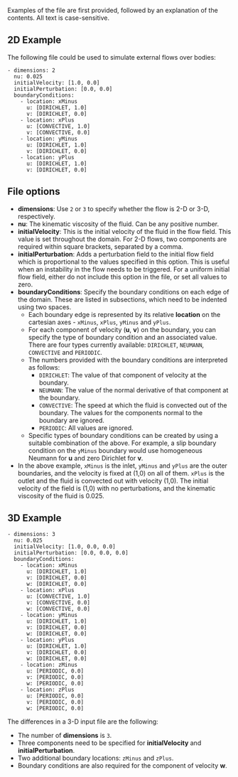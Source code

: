 Examples of the file are first provided, followed by an explanation of the contents. All text is case-sensitive.

## 2D Example
The following file could be used to simulate external flows over bodies:

    - dimensions: 2
      nu: 0.025
      initialVelocity: [1.0, 0.0]
      initialPerturbation: [0.0, 0.0]
      boundaryConditions:
        - location: xMinus
          u: [DIRICHLET, 1.0]
          v: [DIRICHLET, 0.0]
        - location: xPlus
          u: [CONVECTIVE, 1.0]
          v: [CONVECTIVE, 0.0]
        - location: yMinus
          u: [DIRICHLET, 1.0]
          v: [DIRICHLET, 0.0]
        - location: yPlus
          u: [DIRICHLET, 1.0]
          v: [DIRICHLET, 0.0]

## File options
* **dimensions**: Use `2` or `3` to specify whether the flow is 2-D or 3-D, respectively.
* **nu**: The kinematic viscosity of the fluid. Can be any positive number.
* **initialVelocity**: This is the initial velocity of the fluid in the flow field. This value is set throughout the domain. For 2-D flows, two components are required within square brackets, separated by a comma.
* **initialPerturbation**: Adds a perturbation field to the initial flow field which is proportional to the values specified in this option. This is useful when an instability in the flow needs to be triggered. For a uniform initial flow field, either do not include this option in the file, or set all values to zero.
* **boundaryConditions**: Specify the boundary conditions on each edge of the domain. These are listed in subsections, which need to be indented using two spaces.
  * Each boundary edge is represented by its relative **location** on the cartesian axes - `xMinus`, `xPlus`, `yMinus` and `yPlus`.
  * For each component of velocity (**u**, **v**) on the boundary, you can specify the type of boundary condition and an associated value. There are four types currently available: `DIRICHLET`, `NEUMANN`, `CONVECTIVE` and `PERIODIC`.
  * The numbers provided with the boundary conditions are interpreted as follows:
    * `DIRICHLET`: The value of that component of velocity at the boundary.
    * `NEUMANN`: The value of the normal derivative of that component at the boundary.
    * `CONVECTIVE`: The speed at which the fluid is convected out of the boundary. The values for the components normal to the boundary are ignored.
    * `PERIODIC`: All values are ignored.
  * Specific types of boundary conditions can be created by using a suitable combination of the above. For example, a slip boundary condition on the `yMinus` boundary would use homogeneous Neumann for **u** and zero Dirichlet for **v**.
* In the above example, `xMinus` is the inlet, `yMinus` and `yPlus` are the outer boundaries, and the velocity is fixed at (1,0) on all of them. `xPlus` is the outlet and the fluid is convected out with velocity (1,0). The initial velocity of the field is (1,0) with no perturbations, and the kinematic viscosity of the fluid is 0.025.

## 3D Example

    - dimensions: 3
      nu: 0.025
      initialVelocity: [1.0, 0.0, 0.0]
      initialPerturbation: [0.0, 0.0, 0.0]
      boundaryConditions:
        - location: xMinus
          u: [DIRICHLET, 1.0]
          v: [DIRICHLET, 0.0]
          w: [DIRICHLET, 0.0]
        - location: xPlus
          u: [CONVECTIVE, 1.0]
          v: [CONVECTIVE, 0.0]
          w: [CONVECTIVE, 0.0]
        - location: yMinus
          u: [DIRICHLET, 1.0]
          v: [DIRICHLET, 0.0]
          w: [DIRICHLET, 0.0]
        - location: yPlus
          u: [DIRICHLET, 1.0]
          v: [DIRICHLET, 0.0]
          w: [DIRICHLET, 0.0]
        - location: zMinus
          u: [PERIODIC, 0.0]
          v: [PERIODIC, 0.0]
          w: [PERIODIC, 0.0]
        - location: zPlus
          u: [PERIODIC, 0.0]
          v: [PERIODIC, 0.0]
          w: [PERIODIC, 0.0]

The differences in a 3-D input file are the following:
* The number of **dimensions** is `3`.
* Three components need to be specified for **initialVelocity** and **initialPerturbation**.
* Two additional boundary locations: `zMinus` and `zPlus`.
* Boundary conditions are also required for the component of velocity **w**.